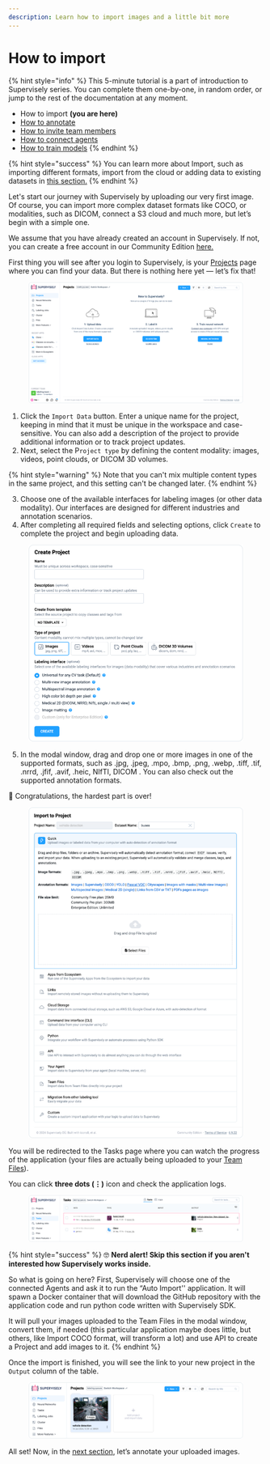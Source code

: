```yaml
---
description: Learn how to import images and a little bit more
---
```


# How to import

{% hint style="info" %}
This 5-minute tutorial is a part of introduction to Supervisely series. You can complete them one-by-one, in random order, or jump to the rest of the documentation at any moment.

* How to import **(you are here)**
* [How to annotate](How-to-annotate.md)
* [How to invite team members](Invite-member.md)
* [How to connect agents](connect-your-computer/)
* [How to train models](how-to-train-models.md)
{% endhint %}

{% hint style="success" %}
You can learn more about Import, such as importing different formats, import from the cloud or adding data to existing datasets in [this section.](broken-reference)
{% endhint %}

Let's start our journey with Supervisely by uploading our very first image. Of course, you can import more complex dataset formats like COCO, or modalities, such as DICOM, connect a S3 cloud and much more, but let’s begin with a simple one.

We assume that you have already created an account in Supervisely. If not, you can create a free account in our Community Edition [here.](https://app.supervisely.com/signup)

First thing you will see after you login to Supervisely, is your [Projects](../data-organization/project/projects.md) page where you can find your data. But there is nothing here yet — let’s fix that!

<figure><img src="../.gitbook/assets/import-project.png" alt=""><figcaption></figcaption></figure>

1. Click the `Import Data` button. Enter a unique name for the project, keeping in mind that it must be unique in the workspace and case-sensitive. You can also add a description of the project to provide additional information or to track project updates.
2. Next, select the P`roject type` by defining the content modality: images, videos, point clouds, or DICOM 3D volumes.&#x20;

{% hint style="warning" %}
Note that you can't mix multiple content types in the same project, and this setting can't be changed later.
{% endhint %}

3. Choose one of the available interfaces for labeling images (or other data modality). Our interfaces are designed for different industries and annotation scenarios.
4. After completing all required fields and selecting options, click `Create` to complete the project and begin uploading data.

<figure><img src="../.gitbook/assets/create-project-easy.png" alt=""><figcaption></figcaption></figure>

5. In the modal window, drag and drop one or more images in one of the supported formats, such as .jpg, .jpeg, .mpo, .bmp, .png, .webp, .tiff, .tif, .nrrd, .jfif, .avif, .heic, NIfTI, DICOM . You can also check out the supported annotation formats.&#x20;

🤗 Congratulations, the hardest part is over!

<figure><img src="../.gitbook/assets/drag-and-drop.png" alt=""><figcaption></figcaption></figure>

You will be redirected to the Tasks page where you can watch the progress of the application (your files are actually being uploaded to your [Team Files](https://docs.supervisely.com/data-organization/team-files)).&#x20;

You can click **three dots (⋮)** icon and check the application logs.

<figure><img src="../.gitbook/assets/tasks.png" alt=""><figcaption></figcaption></figure>

{% hint style="success" %}
🤓 **Nerd alert! Skip this section if you aren't interested how Supervisely works inside.**

So what is going on here? First, Supervisely will choose one of the connected Agents and ask it to run the “Auto Import'' application. It will spawn a Docker container that will download the GitHub repository with the application code and run python code written with Supervisely SDK.

It will pull your images uploaded to the Team Files in the modal window, convert them, if needed (this particular application maybe does little, but others, like Import COCO format, will transform a lot) and use API to create a Project and add images to it.
{% endhint %}

Once the import is finished, you will see the link to your new project in the `Output` column of the table.

<figure><img src="../.gitbook/assets/projects.png" alt=""><figcaption></figcaption></figure>

All set! Now, in the [next section](How-to-annotate.md), let’s annotate your uploaded images.
